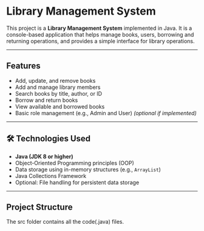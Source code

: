 # Library Management System
This project is a **Library Management System** implemented in Java. It is a console-based application that helps manage books, users, borrowing and returning operations, and provides a simple interface for library operations.

---

## Features

- Add, update, and remove books
- Add and manage library members
- Search books by title, author, or ID
- Borrow and return books
- View available and borrowed books
- Basic role management (e.g., Admin and User) *(optional if implemented)*

---

## 🛠️ Technologies Used

- **Java (JDK 8 or higher)**
- Object-Oriented Programming principles (OOP)
- Data storage using in-memory structures (e.g., `ArrayList`)
- Java Collections Framework
- Optional: File handling for persistent data storage

---

## Project Structure
The src folder contains all the code(.java) files.



